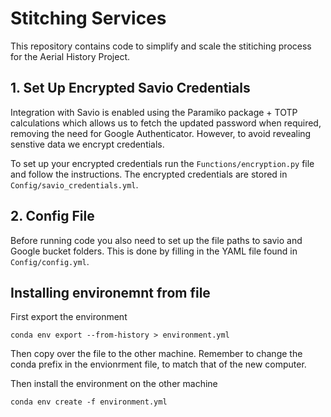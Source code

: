 # Stitching Services

This repository contains code to simplify and scale the stitiching process for the Aerial History Project.



## 1. Set Up Encrypted Savio Credentials

Integration with Savio is enabled using the Paramiko package + TOTP calculations which allows us to fetch the updated password when required, removing the need for Google Authenticator.  However, to avoid revealing senstive data we encrypt credentials. 

To set up your encrypted credentials run the `Functions/encryption.py` file and follow the instructions. The encrypted credentials are stored in `Config/savio_credentials.yml`.



## 2. Config File

Before running code you also need to set up the file paths to savio and Google bucket folders. This is done by filling in the YAML file found in `Config/config.yml`.



## Installing environemnt from file

First export the environment

`conda env export --from-history > environment.yml`

Then copy over the file to the other machine. Remember to change the conda prefix in the envionrment file, to match that of the new computer.

 Then install the environment on the other machine

`conda env create -f environment.yml `







